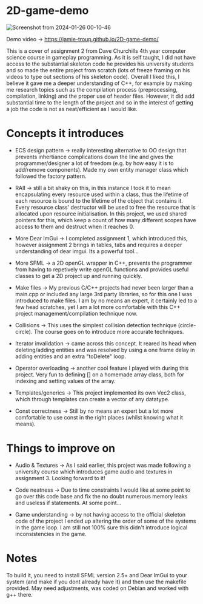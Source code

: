 # 2D-game-demo

![Screenshot from 2024-01-26 00-10-46](https://github.com/Jamie-Troup/2D-game-demo/assets/150353016/4dd45f8f-663e-42aa-9ce5-98eb184114c7)

Demo video -> https://jamie-troup.github.io/2D-game-demo/

This is a cover of assignment 2 from Dave Churchills 4th year computer science course in gameplay programming. As it is self taught, I did not have access to the substantial skeleton code he provides his university students and so made the entire project from scratch (lots of freeze framing on his videos to type out sections of his skeleton code). Overall I liked this, I believe it gave me a deeper understanding of C++, for example by making me research topics such as the compilation process (preprocessing, compilation, linking) and the proper use of header files. However, it did add substantial time to the length of the project and so in the interest of getting a job the code is not as neat/efficient as I would like.

# Concepts it introduces

- ECS design pattern -> really interesting alternative to OO design that prevents inhertiance complications down the line and gives the programmer/designer a lot of freedom (e.g. by how easy it is to add/remove components). Made my own entity manager class which followed the factory pattern.

- RAII -> still a bit shaky on this, in this instance I took it to mean encapsulating every resource used within a class, thus the lifetime of each resource is bound to the lifetime of the object that contains it. Every resource class' destructor will be used to free the resource that is allocated upon resource initialisation. In this project, we used shared pointers for this, which keep a count of how many different scopes have access to them and destruct when it reaches 0.

- More Dear ImGui -> I completed assignment 1, which introduced this, however assignment 2 brings in tables, tabs and requires a deeper understanding of dear imgui. Its a powerful tool...

- More SFML -> a 2D openGL wrapper in C++, prevents the programmer from having to repetively write openGL functions and provides useful classes to get a 2D project up and running quickly.

- Make files -> My previous C/C++ projects had never been larger than a main.cpp or included any large 3rd party libraries, so for this one I was introduced to make files. I am by no means an expert, it certainly led to a few head scratches, yet I am a lot more comfortable with this C++ project management/compilation technique now.

- Collisions -> This uses the simplest collision detection technique (circle-circle). The course goes on to introduce more accurate techniques.

- Iterator invalidation -> came across this concept. It reared its head when deleting/adding entities and was resolved by using a one frame delay in adding entities and an extra "toDelete" loop. 

- Operator overloading -> another cool feature I played with during this project. Very fun to defining [] on a homemade array class, both for indexing and setting values of the array.

- Templates/generics -> This project implemented its own Vec2 class, which through templates can create a vector of any datatype.

- Const correctness -> Still by no means an expert but a lot more comfortable to use const in the right places (whilst knowing what it means).

# Things to improve on

- Audio & Textures -> As I said earlier, this project was made following a university course which introduces game audio and textures in assignment 3. Looking forward to it!

- Code neatness -> Due to time constraints I would like at some point to go over this code base and fix the no doubt numerous memory leaks and useless if statements. At some point...

- Game understanding -> by not having access to the official skeleton code of the project I ended up altering the order of some of the systems in the game loop. I am still not 100% sure this didn't introduce logical inconsistencies in the game.

# Notes

To build it, you need to install SFML version 2.5+ and Dear ImGui to your system (and make if you dont already have it) and then use the makefile provided. May need adjustments, was coded on Debian and worked with g++ there.

